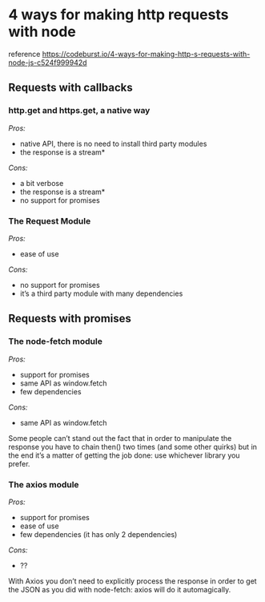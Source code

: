 
# 4 ways for making http requests with node

reference https://codeburst.io/4-ways-for-making-http-s-requests-with-node-js-c524f999942d

## Requests with callbacks

### http.get and https.get, a native way

*Pros:*
- native API, there is no need to install third party modules
- the response is a stream*

*Cons:*
- a bit verbose
- the response is a stream*
- no support for promises

### The Request Module
*Pros:*
- ease of use

*Cons:*
- no support for promises
- it’s a third party module with many dependencies

## Requests with promises

### The node-fetch module
*Pros:*
- support for promises
- same API as window.fetch
- few dependencies

*Cons:*
- same API as window.fetch

Some people can’t stand out the fact that in order to manipulate the response you have to chain then() two times (and some other quirks) but in the end it’s a matter of getting the job done: use whichever library you prefer.

### The axios module
*Pros:*
- support for promises
- ease of use
- few dependencies (it has only 2 dependencies)

*Cons:*
- ??

With Axios you don’t need to explicitly process the response in order to get the JSON as you did with node-fetch: axios will do it automagically.


